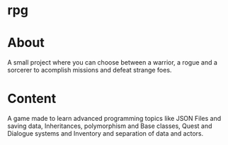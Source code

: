 # rpg

# About
A small project where you can choose between a warrior, a rogue and a sorcerer to acomplish missions and defeat strange foes.

# Content
A game made to learn advanced programming topics like JSON Files and saving data, Inheritances, polymorphism and Base classes, Quest and Dialogue systems and Inventory and separation of data and actors. 
